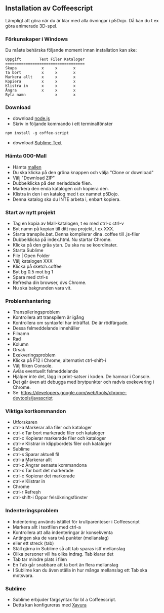 ## Installation av Coffeescript

Lämpligt att göra när du är klar med alla övningar i p5Dojo.
Då kan du t ex göra animerade 3D-spel.

### Förkunskaper i Windows

Du måste behärska följande moment innan installation kan ske:

```    
Uppgift        Text Filer Kataloger
===================================
Skapa           x     x       x
Ta bort         x     x       x
Markera allt    x     x       x
Kopiera         x     x       x
Klistra in      x     x       x
Ångra           x     x       x
Byta namn             x       x
```    

### Download 

- download [node.js](https://nodejs.org/en/download)
- Skriv in följande kommando i ett terminalfönster
```javascript
npm install -g coffee-script
```
- download [Sublime Text](https://www.sublimetext.com/3)

### Hämta 000-Mall

* Hämta [mallen](https://github.com/ChristerNilsson/000-Mall)
* Du ska klicka på den gröna knappen och välja "Clone or download"
* Välj "Download ZIP"
* Dubbelklicka på den nerladdade filen.
* Markera den enda katalogen och kopiera den.
* Klistra in den i en katalog med t ex namnet p5Dojo.
* Denna katalog ska du INTE arbeta i, enbart kopiera.

### Start av nytt projekt 

* Tag en kopia av Mall-katalogen, t ex med ctrl-c ctrl-v
* Byt namn på kopian till ditt nya projekt, t ex XXX.
* Starta transpile.bat. Denna kompilerar dina .coffee till .js-filer
* Dubbelklicka på index.html. Nu startar Chrome.
* Klicka på den gråa ytan. Du ska nu se koordinater.
* Starta Sublime
* File | Open Folder 
* Välj katalogen XXX
* Klicka på sketch.coffee
* Byt bg 0.5 mot bg 1
* Spara med ctrl-s
* Refresha din browser, dvs Chrome.
* Nu ska bakgrunden vara vit.

### Problemhantering

* Transpileringsproblem
 * Kontrollera att transpilern är igång
 * Kontrollera om syntaxfel har inträffat. De är rödfärgade.
 * Dessa felmeddelande innehåller
  * Filnamn
  * Rad
  * Kolumn
  * Orsak
* Exekveringsproblem
 * Klicka på F12 i Chrome, alternativt ctrl-shift-i
 * Välj fliken Console.
 * Avläs eventuellt felmeddelande
 * Hjälper inte det, lägg in print-satser i koden. De hamnar i Console.
 * Det går även att debugga med brytpunkter och radvis exekevering i Chrome. 
  * Se: https://developers.google.com/web/tools/chrome-devtools/javascript

### Viktiga kortkommandon

* Utforskaren
 * ctrl-a Markerar alla filer och kataloger
 * ctrl-x Tar bort markerade filer och kataloger
 * ctrl-c Kopierar markerade filer och kataloger
 * ctrl-v Klistrar in klippbordets filer och kataloger
* Sublime
 * ctrl-s Sparar aktuell fil
 * ctrl-a Markerar allt
 * ctrl-z Ångrar senaste kommandona
 * ctrl-x Tar bort det markerade
 * ctrl-c Kopierar det markerade
 * ctrl-v Klistrar in
* Chrome
 * ctrl-r Refresh
 * ctrl-shift-i Öppar felsökningsfönster

### Indenteringsproblem

* Indentering används istället för krullparenteser i Coffeescript
* Markera allt i textfilen med ctrl-a
* Kontrollera att alla indenteringar är konsekventa
 * Antingen ska de vara två punkter (mellanslag) 
 * eller ett streck (tab)
* Ställ gärna in Sublime så att tab sparas istf mellanslag
 * Olika personer vill ha olika indrag. Tab klarar det
 * Tab tar mindre plats i filen
 * En Tab går snabbare att ta bort än flera mellanslag
* I Sublime kan du även ställa in hur många mellanslag ett Tab ska motsvara.

### Sublime

* Sublime erbjuder färgsyntax för bl a Coffeescript.
* Detta kan konfigureras med [Xavura](https://github.com/Xavura/CoffeeScript-Sublime-Plugin)
